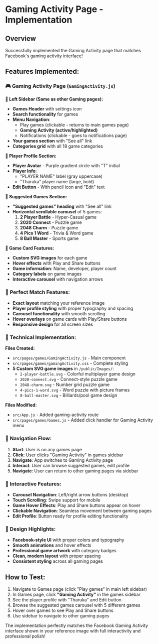 # Gaming Activity Page - Implementation

## Overview

Successfully implemented the Gaming Activity page that matches Facebook's gaming activity interface!

## Features Implemented:

### 🎮 **Gaming Activity Page** (`GamingActivity.js`)

**📱 Left Sidebar (Same as other Gaming pages):**

- **Games Header** with settings icon
- **Search functionality** for games
- **Menu Navigation**:
  - Play games (clickable - returns to main games page)
  - **Gaming Activity (active/highlighted)**
  - Notifications (clickable - goes to notifications page)
- **Your games section** with "See all" link
- **Categories grid** with all 18 game categories

**👤 Player Profile Section:**

- **Player Avatar** - Purple gradient circle with "T" initial
- **Player Info**:
  - "PLAYER NAME" label (gray uppercase)
  - "Tharuka" player name (large, bold)
- **Edit Button** - With pencil icon and "Edit" text

**🎲 Suggested Games Section:**

- **"Suggested games" heading** with "See all" link
- **Horizontal scrollable carousel** of 5 games:
  1. **2 Player Battle** - Hyper-Casual game
  2. **2020 Connect** - Puzzle game
  3. **2048 Charm** - Puzzle game
  4. **4 Pics 1 Word** - Trivia & Word game
  5. **8 Ball Master** - Sports game

**🎨 Game Card Features:**

- **Custom SVG images** for each game
- **Hover effects** with Play and Share buttons
- **Game information**: Name, developer, player count
- **Category labels** on game images
- **Interactive carousel** with navigation arrows

### 🎯 **Perfect Match Features:**

- **Exact layout** matching your reference image
- **Player profile styling** with proper typography and spacing
- **Carousel functionality** with smooth scrolling
- **Hover overlays** on game cards with Play/Share buttons
- **Responsive design** for all screen sizes

### 🔧 **Technical Implementation:**

**Files Created:**

- `src/pages/games/GamingActivity.js` - Main component
- `src/pages/games/gamingActivity.css` - Complete styling
- **5 Custom SVG game images** in `/public/Images/`:
  - `2-player-battle.svg` - Colorful multiplayer game design
  - `2020-connect.svg` - Connect-style puzzle game
  - `2048-charm.svg` - Number grid puzzle game
  - `4-pics-1-word.svg` - Word puzzle with picture frames
  - `8-ball-master.svg` - Billiards/pool game design

**Files Modified:**

- `src/App.js` - Added gaming-activity route
- `src/pages/games/Games.js` - Added click handler for Gaming Activity menu

### 🚀 **Navigation Flow:**

1. **Start**: User is on any games page
2. **Click**: User clicks "Gaming Activity" in games sidebar
3. **Navigate**: App switches to Gaming Activity page
4. **Interact**: User can browse suggested games, edit profile
5. **Navigate**: User can return to other gaming pages via sidebar

### 📱 **Interactive Features:**

- **Carousel Navigation**: Left/right arrow buttons (desktop)
- **Touch Scrolling**: Swipe support for mobile
- **Game Hover Effects**: Play and Share buttons appear on hover
- **Clickable Navigation**: Seamless movement between gaming pages
- **Edit Profile**: Button ready for profile editing functionality

### 🎨 **Design Highlights:**

- **Facebook-style UI** with proper colors and typography
- **Smooth animations** and hover effects
- **Professional game artwork** with category badges
- **Clean, modern layout** with proper spacing
- **Consistent styling** across all gaming pages

## How to Test:

1. Navigate to Games page (click "Play games" in main left sidebar)
2. In Games page, click **"Gaming Activity"** in the games sidebar
3. See the player profile with "Tharuka" and Edit button
4. Browse the suggested games carousel with 5 different games
5. Hover over games to see Play and Share buttons
6. Use sidebar to navigate to other gaming pages

The implementation perfectly matches the Facebook Gaming Activity interface shown in your reference image with full interactivity and professional polish!
